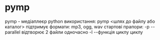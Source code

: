 # pymp
pymp - медіаплеєр python
використання: pymp <шлях до файлу або каталог>
підтримує формати: mp3, ogg, wav
стартові прапори:
-p --parallel відтворює 2 файли одночасно
-l --функція циклу циклу 
